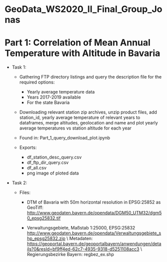 # GeoData_WS2020_II_Final_Group_Jonas

# Part 1: Correlation of Mean Annual Temperature with Altitude in Bavaria

* Task 1:
    * Gathering FTP directory listings and query the description file for the required options:
        * Yearly average temperature data
        * Years 2017-2019 available
        * For the state Bavaria

    * Downloading relevant station zip archives, unzip product files, add station_id, yearly average temperature of relevant years to dataframes, merge altitudes, geolocation and name and plot yearly average temperatures vs station altitude for each year

    * Found in: Part_1_query_download_plot.ipynb

    * Exports:
        * df_station_desc_query.csv
        * df_ftp_dir_query.csv
        * df_all.csv
        * png image of ploted data

* Task 2:
    * Files:
        * DTM of Bavaria with 50m horizontal resolution in EPSG:25852 as GeoTiff: http://www.geodaten.bayern.de/opendata/DGM50_UTM32/dgm50_epsg25832.tif

        * Verwaltungsgebiete, Maßstab 1:25000, EPSG:25832
        http://www.geodaten.bayern.de/opendata/Verwaltungsgebiete_shp_epsg25832.zip \\
        Metadaten: https://geoportal.bayern.de/geoportalbayern/anwendungen/details?0&resId=bf9ff4ed-62c7-4935-9318-d5251108acc3 \\
        Regierungsbezirke Bayern: regbez_ex.shp